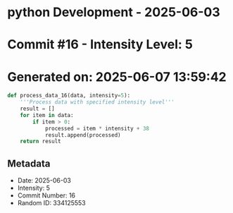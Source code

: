 ﻿# python Development - 2025-06-03
# Commit #16 - Intensity Level: 5
# Generated on: 2025-06-07 13:59:42
```python
def process_data_16(data, intensity=5):
    '''Process data with specified intensity level'''
    result = []
    for item in data:
        if item > 0:
            processed = item * intensity + 38
            result.append(processed)
    return result
```
## Metadata
- Date: 2025-06-03
- Intensity: 5
- Commit Number: 16
- Random ID: 334125553
